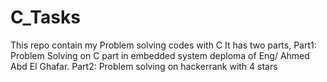 # C_Tasks
This repo contain my Problem solving codes with C 
It has two parts, Part1: Problem Solving on C part in embedded system deploma of Eng/ Ahmed Abd El Ghafar.
Part2: Problem solving on hackerrank with 4 stars 
